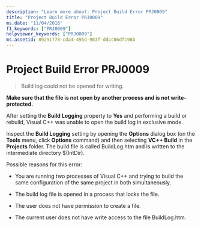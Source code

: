 ```yaml
---
description: "Learn more about: Project Build Error PRJ0009"
title: "Project Build Error PRJ0009"
ms.date: "11/04/2016"
f1_keywords: ["PRJ0009"]
helpviewer_keywords: ["PRJ0009"]
ms.assetid: 89291778-cda4-495d-983f-ddcc06dfc98b
---
```

# Project Build Error PRJ0009

> Build log could not be opened for writing.

**Make sure that the file is not open by another process and is not write-protected.**

After setting the **Build Logging** property to **Yes** and performing a build or rebuild, Visual C++ was unable to open the build log in exclusive mode.

Inspect the **Build Logging** setting by opening the **Options** dialog box (on the **Tools** menu, click **Options** command) and then selecting **VC++ Build** in the **Projects** folder. The build file is called BuildLog.htm and is written to the intermediate directory $(IntDir).

Possible reasons for this error:

- You are running two processes of Visual C++ and trying to build the same configuration of the same project in both simultaneously.

- The build log file is opened in a process that locks the file.

- The user does not have permission to create a file.

- The current user does not have write access to the file BuildLog.htm.
